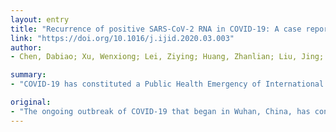```yaml
---
layout: entry
title: "Recurrence of positive SARS-CoV-2 RNA in COVID-19: A case report"
link: "https://doi.org/10.1016/j.ijid.2020.03.003"
author:
- Chen, Dabiao; Xu, Wenxiong; Lei, Ziying; Huang, Zhanlian; Liu, Jing; Gao, Zhiliang; Peng, Liang

summary:
- "COVID-19 has constituted a Public Health Emergency of International Concern. Currently patients are the main source of infection. This case highlights the importance of dynamic surveillance of SARS-CoV-2 RNA for infectivity assessment. The outbreak began in Wuhan, China. Patients have been confirmed in multiple countries. We report a confirmed case whose oropharyngeal swab test turned positive in convalescence. Infectivity evaluation is a priority. Cases are confirmed in several countries, with cases confirmed a public health emergency of international concern. Since the outbreak. It has been confirmed."

original:
- "The ongoing outbreak of COVID-19 that began in Wuhan, China, has constituted a Public Health Emergency of International Concern, with cases confirmed in multiple countries. Currently patients are the main source of infection. We report a confirmed case of COVID-19 whose oropharyngeal swab test of SARS-CoV-2 RNA turned positive in convalescence. This case highlights the importance of dynamic surveillance of SARS-CoV-2 RNA for infectivity assessment."
---
```


